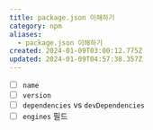 ```yaml
---
title: package.json 이해하기
category: npm
aliases:
  - package.json 이해하기
created: 2024-01-09T03:00:12.775Z
updated: 2024-01-09T04:57:38.357Z
---
```


- [ ] `name`
- [ ] `version`
- [ ] `dependencies` vs `devDependencies`
- [ ] `engines` 필드
